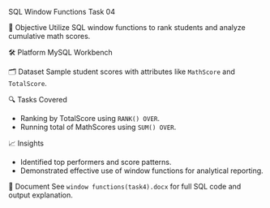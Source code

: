 SQL Window Functions Task 04

 📌 Objective
Utilize SQL window functions to rank students and analyze cumulative math scores.

🛠️ Platform
MySQL Workbench

🗂️ Dataset
Sample student scores with attributes like `MathScore` and `TotalScore`.

🔍 Tasks Covered
- Ranking by TotalScore using `RANK() OVER`.
- Running total of MathScores using `SUM() OVER`.

 📈 Insights
- Identified top performers and score patterns.
- Demonstrated effective use of window functions for analytical reporting.

 📄 Document
See `window functions(task4).docx` for full SQL code and output explanation.

